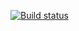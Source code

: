 [![Build status](https://ci.appveyor.com/api/projects/status/5jqgy4copyktd1ru?svg=true)](https://ci.appveyor.com/project/AlsuNW/aqahomework5-1)
